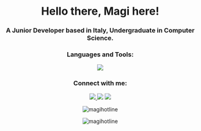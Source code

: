 <h1 align="center">Hello there, Magi here!</h1>
<h3 align="center">A Junior Developer based in Italy, Undergraduate in Computer Science.</h3>


<h3 align="center">Languages and Tools:</h3>
<p align="center"> 
<a href="https://imbrianipaolo.com">
    <img src="https://skillicons.dev/icons?i=c,cpp,java,py,html,css,php,mysql,js,ts,astro,git,latex,r,godot" />
  </a>
</p>


<h3 align="center">Connect with me:</h3>
<p align="center">
  <a href="https://www.linkedin.com/in/paolo-imbriani-ba1b7b215/" target="_blank">
    <img src="https://skillicons.dev/icons?i=linkedin" />
  </a>
 <img src="https://skillicons.dev/icons?i=discord"/>
  <a href="mailto:paoloimbrmagi@gmail.com">
    <img src="https://skillicons.dev/icons?i=gmail"/>
  </a>
</p>

<p align="center"> <img src="https://komarev.com/ghpvc/?username=magihotline&label=Profile%20views&color=0e75b6&style=flat" alt="magihotline" /> </p>

<p align="center"> <img  src="https://github-readme-stats.vercel.app/api/top-langs?username=magihotline&show_icons=true&locale=en&layout=compact" alt="magihotline" /></p>
